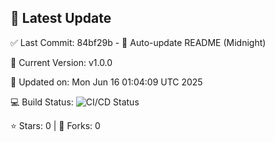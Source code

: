 ## 🚀 Latest Update

✅ Last Commit: 84bf29b - 🤖 Auto-update README (Midnight)

🌟 Current Version: v1.0.0

📅 Updated on: Mon Jun 16 01:04:09 UTC 2025

💻 Build Status: ![CI/CD Status](https://github.com/SaiAryan1784/wedding_frontend/actions/workflows/update-readme.yml/badge.svg)

⭐️ Stars: 0 | 🍴 Forks: 0
